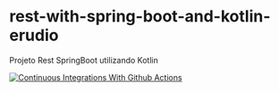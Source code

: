 # rest-with-spring-boot-and-kotlin-erudio
Projeto Rest SpringBoot utilizando Kotlin

[![Continuous Integrations With Github Actions](https://github.com/Edwin160508/rest-with-spring-boot-and-kotlin-erudio/actions/workflows/continuos_integration.yml/badge.svg)](https://github.com/Edwin160508/rest-with-spring-boot-and-kotlin-erudio/actions/workflows/continuos_integration.yml)
